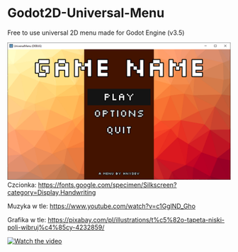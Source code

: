 # Godot2D-Universal-Menu
Free to use universal 2D menu made for Godot Engine (v3.5)

![Screenshot](Imgs/hero.png
)
Czcionka: https://fonts.google.com/specimen/Silkscreen?category=Display,Handwriting

Muzyka w tle: https://www.youtube.com/watch?v=c1GglND_Gho

Grafika w tle: https://pixabay.com/pl/illustrations/t%c5%82o-tapeta-niski-poli-wibruj%c4%85cy-4232859/

[![Watch the video](https://img.youtube.com/vi/Bk7TUBboyGc/maxresdefault.jpg)](https://www.youtube.com/watch?v=Bk7TUBboyGc)
